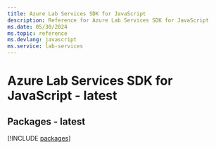 ```yaml
---
title: Azure Lab Services SDK for JavaScript
description: Reference for Azure Lab Services SDK for JavaScript
ms.date: 05/30/2024
ms.topic: reference
ms.devlang: javascript
ms.service: lab-services
---
```

# Azure Lab Services SDK for JavaScript - latest
## Packages - latest
[!INCLUDE [packages](lab-services-index.md)]